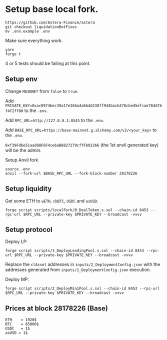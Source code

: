 
# Setup base local fork.

```
https://github.com/Astera-Finance/astera
git checkout liquidationBotFixes
mv .env.example .env
```

Make sure everything work.
```
yarn
forge t 
```
4 or 5 tests should be failing at this point.

## Setup env

Change `MAINNET` from `false` to `true`.

Add `PRIVATE_KEY=0xac0974bec39a17e36ba4a6b4d238ff944bacb478cbed5efcae784d7bf4f2ff80` to the `.env`.

Add `RPC_URL=http://127.0.0.1:8545` to the `.env`.

Add `BASE_RPC_URL=https://base-mainnet.g.alchemy.com/v2/<your_key>` to the `.env`.

`0xf39Fd6e51aad88F6F4ce6aB8827279cffFb92266` (the 1st anvil generated key) will be the admin.

Setup Anvil fork
```
source .env
anvil --fork-url $BASE_RPC_URL --fork-block-number 28178226
```

## Setup liquidity

Get some ETH to `wETH`, `cbBTC`, `USDC` and `asUSD`.
```
forge script scripts/localFork/0_DealToken.s.sol --chain-id 8453 --rpc-url $RPC_URL --private-key $PRIVATE_KEY --broadcast -vvvv 
```

## Setup protocol

Deploy LP:
```
forge script scripts/1_DeployLendingPool.s.sol --chain-id 8453 --rpc-url $RPC_URL --private-key $PRIVATE_KEY --broadcast -vvvv 
```

Replace the `clAsset` addresses in `inputs/2_DeploymentConfig.json` with the addresses generated from `inputs/1_DeploymentConfig.json` execution.

Deploy MP:
```
forge script scripts/2_DeployMiniPool.s.sol --chain-id 8453 --rpc-url $RPC_URL --private-key $PRIVATE_KEY --broadcast -vvvv 
```


## Prices at block 28178226 (Base)

```
ETH    = 1920$
BTC    = 85800$
USDC   = 1$
asUSD = 1$
```